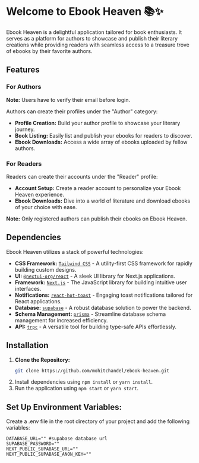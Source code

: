 # Welcome to Ebook Heaven 📚✨

Ebook Heaven is a delightful application tailored for book enthusiasts. It serves as a platform for authors to showcase and publish their literary creations while providing readers with seamless access to a treasure trove of ebooks by their favorite authors.

## Features

### For Authors

**Note:** Users have to verify their email before login.

Authors can create their profiles under the "Author" category:

- **Profile Creation:** Build your author profile to showcase your literary journey.
- **Book Listing:** Easily list and publish your ebooks for readers to discover.
- **Ebook Downloads:** Access a wide array of ebooks uploaded by fellow authors.

### For Readers

Readers can create their accounts under the "Reader" profile:

- **Account Setup:** Create a reader account to personalize your Ebook Heaven experience.
- **Ebook Downloads:** Dive into a world of literature and download ebooks of your choice with ease.

**Note:** Only registered authors can publish their ebooks on Ebook Heaven.

## Dependencies

Ebook Heaven utilizes a stack of powerful technologies:

- **CSS Framework:** [`Tailwind CSS`](https://tailwindcss.com/) - A utility-first CSS framework for rapidly building custom designs.
- **UI:** [`@nextui-org/react`](https://github.com/nextui-org/react) - A sleek UI library for Next.js applications.
- **Framework:** [`Next.js`](https://nextjs.org/) - The JavaScript library for building intuitive user interfaces.
- **Notifications:** [`react-hot-toast`](https://react-hot-toast.com/) - Engaging toast notifications tailored for React applications.
- **Database:** [`supabase`](https://supabase.io/docs/guides/database) - A robust database solution to power the backend.
- **Schema Management:** [`prisma`](https://www.prisma.io/) - Streamline database schema management for increased efficiency.
- **API:** [`trpc`](https://trpc.io/) - A versatile tool for building type-safe APIs effortlessly.

## Installation

1. **Clone the Repository:**
   ```bash
   git clone https://github.com/mohitchandel/ebook-heaven.git
   ```
2. Install dependencies using `npm install` or `yarn install`.
3. Run the application using `npm start` or `yarn start`.

## Set Up Environment Variables:

Create a .env file in the root directory of your project and add the following variables:

```env
DATABASE_URL="" #supabase database url
SUPABASE_PASSWORD=""
NEXT_PUBLIC_SUPABASE_URL=""
NEXT_PUBLIC_SUPABASE_ANON_KEY=""
```
